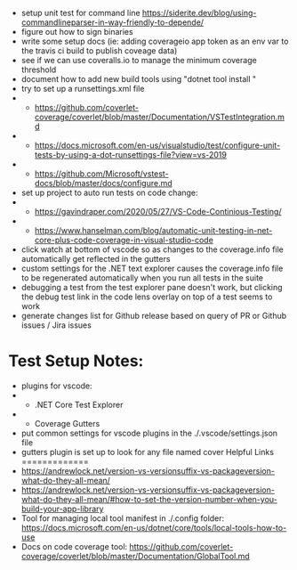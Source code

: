 * setup unit test for command line https://siderite.dev/blog/using-commandlineparser-in-way-friendly-to-depende/
* figure out how to sign binaries
* write some setup docs (ie: adding coverageio app token as an env var to the travis ci build to publish coveage data)
* see if we can use coveralls.io to manage the minimum coverage threshold
* document how to add new build tools using "dotnet tool install <xyz>"
* try to set up a runsettings.xml file
* * https://github.com/coverlet-coverage/coverlet/blob/master/Documentation/VSTestIntegration.md
* * https://docs.microsoft.com/en-us/visualstudio/test/configure-unit-tests-by-using-a-dot-runsettings-file?view=vs-2019
* * https://github.com/Microsoft/vstest-docs/blob/master/docs/configure.md
* set up project to auto run tests on code change: 
* * https://gavindraper.com/2020/05/27/VS-Code-Continious-Testing/
* * https://www.hanselman.com/blog/automatic-unit-testing-in-net-core-plus-code-coverage-in-visual-studio-code
* click watch at bottom of vscode so as changes to the coverage.info file automatically get reflected in the gutters
* custom settings for the .NET text explorer causes the coverage.info file to be regenerated automatically when you run all tests in the suite
* debugging a test from the test explorer pane doesn't work, but clicking the debug test link in the code
lens overlay on top of a test seems to work
* generate changes list for Github release based on query of PR or Github issues / Jira issues

Test Setup Notes:
=================
* plugins for vscode:
* * .NET Core Test Explorer
* * Coverage Gutters
* put common settings for vscode plugins in the ./.vscode/settings.json file
* gutters plugin is set up to look for any file named cover
Helpful Links
=============
* https://andrewlock.net/version-vs-versionsuffix-vs-packageversion-what-do-they-all-mean/
* https://andrewlock.net/version-vs-versionsuffix-vs-packageversion-what-do-they-all-mean/#how-to-set-the-version-number-when-you-build-your-app-library
* Tool for managing local tool manifest in ./.config folder: https://docs.microsoft.com/en-us/dotnet/core/tools/local-tools-how-to-use
* Docs on code coverage tool: https://github.com/coverlet-coverage/coverlet/blob/master/Documentation/GlobalTool.md